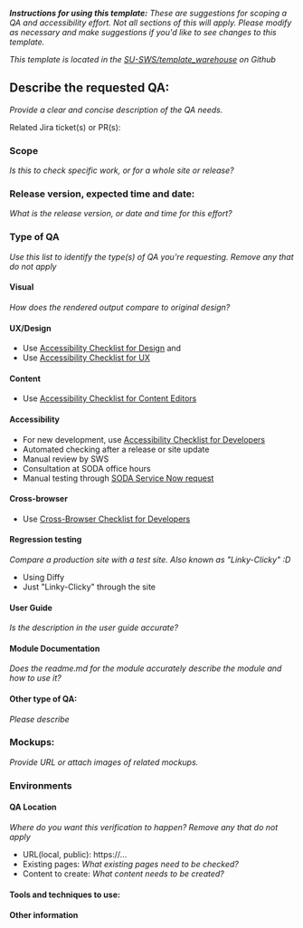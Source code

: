 _**Instructions for using this template:**_
_These are suggestions for scoping a QA and accessibility effort. Not all sections of this will apply. Please modify as necessary and make suggestions if you'd like to see changes to this template._

_This template is located in the [SU-SWS/template_warehouse](https://github.com/SU-SWS/template_warehouse) on Github_

## Describe the requested QA:
_Provide a clear and concise description of the QA needs._

Related Jira ticket(s) or PR(s):

### Scope

_Is this to check specific work, or for a whole site or release?_

### Release version, expected time and date:

_What is the release version, or date and time for this effort?_

### Type of QA

_Use this list to identify the type(s) of QA you're requesting. Remove any that do not apply_

#### Visual
_How does the rendered output compare to original design?_

#### UX/Design
* Use [Accessibility Checklist for Design](https://docs.google.com/document/d/1jJ7b4LtLuOczLMEg-R13k5faCIRhNgaaRrsOpz3j4Vs/edit?usp=sharing) and
* Use [Accessibility Checklist for UX](https://drive.google.com/open?id=1_oGHslDaq3X9jkxeOprbVjZtePgViFxY5Z9opLcz3zI)

#### Content
* Use [Accessibility Checklist for Content Editors](https://drive.google.com/open?id=1aLWZhKQvNpCGJeUpRJjvoJ1yFn87RnhYPYEvs9IcG9U)

#### Accessibility
* For new development, use [Accessibility Checklist for Developers](https://drive.google.com/open?id=1ZXJ9RIUNXsS674ow9j3qJ2g1OAkCjmqMXl0Gs8XHEPQ)
* Automated checking after a release or site update
* Manual review by SWS
* Consultation at SODA office hours
* Manual testing through [SODA Service Now request](https://stanford.service-now.com/it_services?id=sc_cat_item&sys_id=94f4a80edbb5041cb9dc9447db96194a)

#### Cross-browser
* Use [Cross-Browser Checklist for Developers](https://docs.google.com/document/d/1d9OVRSZamQcXeN0pRoqP0bliFjR6_1NXmpLIa3Prerg/edit?usp=sharing)

#### Regression testing
_Compare a production site with a test site. Also known as "Linky-Clicky" :D_
* Using Diffy
* Just "Linky-Clicky" through the site

#### User Guide
_Is the description in the user guide accurate?_

#### Module Documentation
_Does the readme.md for the module accurately describe the module and how to use it?_

#### Other type of QA:
_Please describe_

### Mockups:
_Provide URL or attach images of related mockups._

### Environments

#### QA Location

_Where do you want this verification to happen? Remove any that do not apply_
* URL(local, public): https://...
* Existing pages: _What existing pages need to be checked?_
* Content to create: _What content needs to be created?_

#### Tools and techniques to use:

#### Other information

